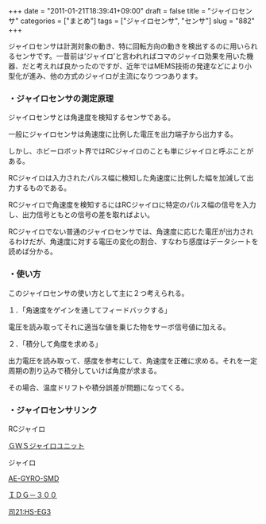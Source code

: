 +++
date = "2011-01-21T18:39:41+09:00"
draft = false
title = "ジャイロセンサ"
categories = ["まとめ"]
tags = ["ジャイロセンサ", "センサ"]
slug = "882"
+++

ジャイロセンサは計測対象の動き、特に回転方向の動きを検出するのに用いられるセンサです。一昔前は‘ジャイロ’と言われればコマのジャイロ効果を用いた機器、だと考えれば良かったのですが、近年ではMEMS技術の発達などにより小型化が進み、他の方式のジャイロが主流になりつつあります。

<h3>・ジャイロセンサの測定原理</h3>

ジャイロセンサとは角速度を検知するセンサである。

一般にジャイロセンサは角速度に比例した電圧を出力端子から出力する。

しかし、ホビーロボット界ではRCジャイロのことも単にジャイロと呼ぶことがある。

RCジャイロは入力されたパルス幅に検知した角速度に比例した幅を加減して出力するものである。

RCジャイロで角速度を検知するにはRCジャイロに特定のパルス幅の信号を入力し、出力信号ともとの信号の差を取ればよい。

RCジャイロでない普通のジャイロセンサでは、角速度に応じた電圧が出力されるわけだが、角速度に対する電圧の変化の割合、すなわち感度はデータシートを読めば分かる。

<h3>・使い方</h3>

このジャイロセンサの使い方として主に２つ考えられる。

１．「角速度をゲインを通してフィードバックする」

電圧を読み取ってそれに適当な値を乗じた物をサーボ信号値に加える。

２．「積分して角度を求める」

出力電圧を読み取って、感度を参考にして、角速度を正確に求める。それを一定周期の割り込みで積分していけば角度が求まる。

その場合、温度ドリフトや積分誤差が問題になってくる。

<h3>・ジャイロセンサリンク</h3>

RCジャイロ

<a href="http://akizukidenshi.com/catalog/g/gM-02555/">ＧＷＳジャイロユニット</a>

ジャイロ

<a href="http://akizukidenshi.com/catalog/g/gM-02758/">AE-GYRO-SMD</a>

<a href="http://strawberry-linux.com/catalog/items?code=18026">ＩＤＧ－３００</a>

<a href="http://www.mecharoboshop.com/Products/STLJapan/tukasa21">司21:HS-EG3</a>

